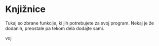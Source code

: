 # Knjižnice

Tukaj so zbrane funkcije, ki jih potrebujete za svoj program. Nekaj je že dodanih, preostale pa tekom dela dodajte sami. 

voj